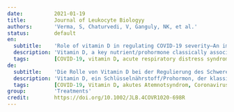 ```yaml
---
date:          2021-01-19
title:         Journal of Leukocyte Biologyy
authors:       'Verma, S, Chaturvedi, V, Ganguly, NK, et al.'
status:        default
en:
  subtitle:    'Role of vitamin D in regulating COVID-19 severity—An immunological perspective'
  description: 'Vitamin D, a key nutrient/prohormone classically associated with skeletal health, is also an important immunomodulator, with pleotropic effects on innate and adaptive immune cells. Outcomes of several chronic, autoimmune, and infectious diseases are linked to vitamin D. Emergent correlations of vitamin D insufficiency with coronavirus-induced disease 2019 (COVID-19) severity, alongside empirical and clinical evidence of immunoregulation by vitamin D in other pulmonary diseases, have prompted proposals of vitamin D supplementation to curb the COVID-19 public health toll. In this review paper, we engage an immunological lens to discuss potential mechanisms by which vitamin D signals might regulate respiratory disease severity in severe acute respiratory syndrome coronavirus 2 (SARS-CoV2) infections, vis a vis other pulmonary infections. It is proposed that vitamin D signals temper lung inflammatory cascades during SARS-CoV2 infection, and insufficiency of vitamin D causes increased inflammatory cytokine storm, thus leading to exacerbated respiratory disease. Additionally, analogous to studies of reduced cancer incidence, the dosage of vitamin D compounds administered to patients near the upper limit of safety may serve to maximize immune health benefits and mitigate inflammation and disease severity in SARS-CoV2 infections. We further deliberate on the importance of statistically powered clinical correlative and interventional studies, and the need for in-depth basic research into vitamin D-dependent host determinants of respiratory disease severity.'
  tags:        [COVID-19, vitamin D, acute respiratory distress syndrome, coronavirus-induced disease 2019, regulatory T cells, vitamin D receptor]
de:
  subtitle:    'Die Rolle von Vitamin D bei der Regulierung des Schweregrads von COVID-19 - eine immunologische Perspektive'
  description: 'Vitamin D, ein Schlüsselnährstoff/Prohormon, der klassischerweise mit der Gesundheit des Skeletts in Verbindung gebracht wird, ist auch ein wichtiger Immunmodulator mit pleotropen Wirkungen auf angeborene und adaptive Immunzellen. Die sich abzeichnenden Korrelationen zwischen Vitamin-D-Insuffizienz und dem Schweregrad der Coronavirus-induzierten Erkrankung 2019 (COVID-19) sowie empirische und klinische Belege für die Immunregulation durch Vitamin D bei anderen Lungenerkrankungen haben dazu geführt, dass eine Vitamin-D-Supplementierung vorgeschlagen wurde, um die COVID-19-Krankheit einzudämmen. In dieser Übersichtsarbeit diskutieren wir aus immunologischer Sicht mögliche Mechanismen, durch die Vitamin-D-Signale den Schweregrad der Atemwegserkrankung bei Infektionen mit dem schweren akuten respiratorischen Syndrom Coronavirus 2 (SARS-CoV2) im Vergleich zu anderen Lungeninfektionen regulieren könnten. Vorgeschlagen wird, dass Vitamin-D-Signale die Entzündungskaskaden in der Lunge während einer SARS-CoV2-Infektion regulieren und dass ein Vitamin-D-Mangel zu einem verstärkten Entzündungszytokinsturm und damit zu einer Verschlimmerung der Atemwegserkrankung führt. Ähnlich wie bei Studien zur Verringerung der Krebsinzidenz kann die Dosierung von Vitamin-D-Präparaten, die den Patienten nahe der oberen Sicherheitsgrenze verabreicht werden, dazu dienen, die Vorteile für die Gesundheit des Immunsystems zu maximieren und die Entzündung und den Schweregrad der Erkrankung bei SARS-CoV2-Infektionen zu mindern. Wir weisen ferner auf die Bedeutung statistisch abgesicherter klinischer Korrelations- und Interventionsstudien sowie auf die Notwendigkeit einer eingehenden Grundlagenforschung zu den Vitamin-D-abhängigen Determinanten des Schweregrads der Atemwegserkrankung hin.' 
  tags:        [COVID-19, Vitamin D, akutes Atemnotsyndrom, Coronavirus-induzierte Krankheit 2019, regulatorische T-Zellen, Vitamin D-Rezeptor]
group:         'Treatments'
credit:        https://doi.org/10.1002/JLB.4COVR1020-698R
---
```

